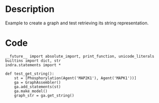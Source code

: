 # Description
Example to create a graph and test retrieving its string representation.

# Code
```
__future__ import absolute_import, print_function, unicode_literals
builtins import dict, str
indra.statements import *

def test_get_string():
    st = [Phosphorylation(Agent('MAP2K1'), Agent('MAPK1'))]
    ga = GraphAssembler()
    ga.add_statements(st)
    ga.make_model()
    graph_str = ga.get_string()

```
